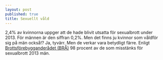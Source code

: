 ```yaml
---
layout: post
published: true
title: Sexuellt våld
---
```




2,4% av kvinnorna uppger att de hade blivit utsatta för sexualbrott under 2013. För männen är den siffran 0,2%. Men det finns ju kvinnor som våldför sig på män också!? Ja, tyvärr. Men de verkar vara betydligt färre. Enligt [Brottsförebygganderådet (BRÅ)](http://www.bra.se/bra/brott-och-statistik/valdtakt-och-sexualbrott.html) 98 procent av de som misstänks för sexualbrott 2013 män.